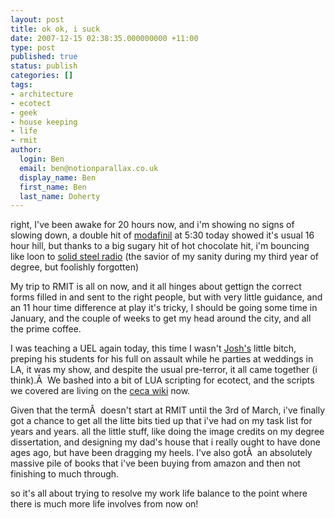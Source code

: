```yaml
---
layout: post
title: ok ok, i suck
date: 2007-12-15 02:38:35.000000000 +11:00
type: post
published: true
status: publish
categories: []
tags:
- architecture
- ecotect
- geek
- house keeping
- life
- rmit
author:
  login: Ben
  email: ben@notionparallax.co.uk
  display_name: Ben
  first_name: Ben
  last_name: Doherty
---
```

<p>right, I've been awake for 20 hours now, and i'm showing no signs of slowing down, a double hit of <a href="http://www.newscientist.com/article/mg18925391.300" title="mmm, go pills!">modafinil</a> at 5:30 today showed it's usual 16 hour hill, but thanks to a big sugary hit of hot chocolate hit, i'm bouncing like loon to <a href="http://www.ninjatune.net/solidsteel/" title="DK and Food get funky!">solid steel radio</a> (the savior of my sanity during my third year of degree, but foolishly forgotten)</p>
<p>My trip to RMIT is all on now, and it all hinges about gettign the correct forms filled in and sent to the right people, but with very little guidance, and an 11 hour time difference at play it's tricky, I should be going some time in January, and the couple of weeks to get my head around the city, and all the prime coffee.</p>
<p>I was teaching a UEL again today, this time I wasn't <a href="http://www.facebook.com/photo.php?pid=51069&amp;l=24e37&amp;id=541400612">Josh's</a> little bitch, preping his students for his full on assault while he parties at weddings in LA, it was my show, and despite the usual pre-terror, it all came together (i think).Â  We bashed into a bit of LUA scripting for ecotect, and the scripts we covered are living on the <a href="http://wiki.uelceca.net/20072008/published/Ecotect+code" title="well, it should be anyway...">ceca wiki</a> now.</p>
<p>Given that the termÂ  doesn't start at RMIT until the 3rd of March, i've finally got a chance to get all the litte bits tied up that i've had on my task list for years and years. all the little stuff, like doing the image credits on my degree dissertation, and designing my dad's house that i really ought to have done ages ago, but have been dragging my heels. I've also gotÂ  an absolutely massive pile of books that i've been buying from amazon and then not finishing to much through.</p>
<p>so it's all about trying to resolve my work life balance to the point where there is much more life involves from now on!</p>
